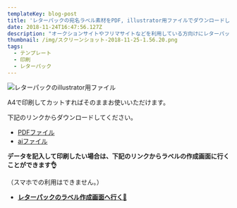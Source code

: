 ```yaml
---
templateKey: blog-post
title: 'レターパックの宛名ラベル素材をPDF, illustrator用ファイルでダウンロードして無料でお使いいただけます。'
date: 2018-11-24T16:47:56.127Z
description: "オークションサイトやフリマサイトなどを利用している方向けにレターパックの宛名ラベル素材を作成しました！PDFもしくはillustrator用ファイルでダウンロードしてお使いいただけます！また、PDFにデータを記入してダウンロードすることも可能です\U0001F44C"
thumbnail: /img/スクリーンショット-2018-11-25-1.56.20.png
tags:
  - テンプレート
  - 印刷
  - レターパック
---
```

![レターパックのillustrator用ファイル](/img/スクリーンショット-2018-11-25-1.56.20.png)

A4で印刷してカットすればそのままお使いいただけます。

下記のリンクからダウンロードしてください。

* [PDFファイル](https://github.com/hand-dot/labelmake.jp/raw/master/src/app/templates/pdf/%E3%83%AC%E3%82%BF%E3%83%BC%E3%83%91%E3%83%83%E3%82%AF.pdf)
* [aiファイル](https://github.com/hand-dot/labelmake.jp/blob/master/src/app/templates/ai/%E3%83%AC%E3%82%BF%E3%83%BC%E3%83%91%E3%83%83%E3%82%AF.ai?raw=true)

**データを記入して印刷したい場合は、下記のリンクからラベルの作成画面に行くことができます👌**

（スマホでの利用はできません。）

* [**レターパックのラベル作成画面へ行く🚀**](https://labelmake.jp/label-editor?template=%E3%83%AC%E3%82%BF%E3%83%BC%E3%83%91%E3%83%83%E3%82%AF)
